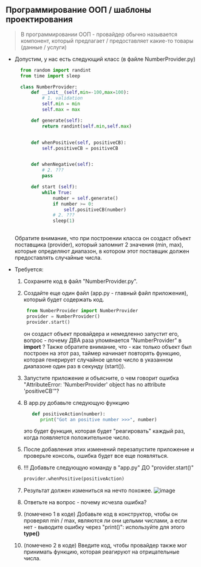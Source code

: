 ## Программирование ООП / шаблоны проектирования

> В программировании ООП - провайдер обычно называется компонент, который предлагает / предоставляет какие-то товары (данные / услуги)


* Допустим, у нас есть следующий класс (в файле NumberProvider.py)

  ```py
    from random import randint
    from time import sleep

    class NumberProvider: 
        def __init__(self,min=-100,max=100): 
            # 1. validation
            self.min = min
            self.max = max

        def generate(self):
            return randint(self.min,self.max)


        def whenPositive(self, positiveCB):
            self.positiveCB = positiveCB


        def whenNegative(self):
            # 2. ???
            pass

        def start (self):
            while True:
                number = self.generate()
                if number >= 0:
                    self.positiveCB(number)
                # 2. ???    
                sleep(1)
               
  ```  
  Обратите внимание, что при построении класса он создаст объект поставщика (provider), который запомнит 2 значения (min, max), которые определяют диапазон, в котором этот поставщик должен предоставлять случайные числа. 

* Требуется:
  1. Сохраните код в файл "NumberProvider.py".
  2. Создайте еще один файл (app.py - главный файл приложения), который будет содержать код.
     ```py
      from NumberProvider import NumberProvider
      provider = NumberProvider()
      provider.start()
     ```
     он создаст объект провайдера и немедленно запустит его, вопрос - почему ДВА раза упомянается "NumberProvider" в **import** ?
     Также обратите внимание, что - как только объект был построен на этот раз, таймер начинает повторять функцию, которая генерирует случайное целое число в указанном диапазоне один раз в секунду (start()).

     
  3. Запустите приложение и объясните, о чем говорит ошибка "AttributeError: 'NumberProvider' object has no attribute 'positiveCB'"?
  4. В app.py добавьте следующую функцию
     ```py
        def positiveAction(number):
           print("Got an positive number >>>", number)
     ```
     это будет функция, которая будет "реагировать" каждый раз, когда появляется положительное число.
     
  5. После добавления этих изменений перезапустите приложение и проверьте консоль, ошибка будет все еще появляться.
  6. !!! Добавьте следующую команду в "app.py" ДО "provider.start()"
     ```py
     provider.whenPositive(positiveAction)
     ```
  7. Результат должен измениться на нечто похожее.
     ![image](https://user-images.githubusercontent.com/4667821/118925914-2c7b6400-b948-11eb-8117-30af35c5750a.png)

  8. Ответьте на вопрос - почему исчезла ошибка?
  9. (помечено 1 в коде) Добавьте код в конструктор, чтобы он проверял min / max, являются ли они целыми числами, а если нет - выводите ошибку через "print()": используйте для этого **type()**
  10. (помечено 2 в коде) Введите код, чтобы провайдер также мог принимать функцию, которая реагируют на отрицательные числа.
